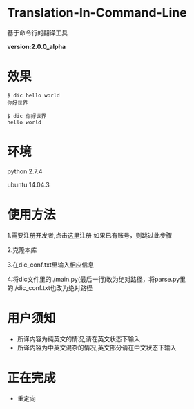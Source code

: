 # Translation-In-Command-Line
基于命令行的翻译工具

**version:2.0.0_alpha**

# 效果
```
$ dic hello world
你好世界

$ dic 你好世界
hello world
```
# 环境
python 2.7.4

ubuntu 14.04.3

# 使用方法
1.需要注册开发者,点击[这里](http://api.fanyi.baidu.com/api/trans/product/index)注册
如果已有账号，则跳过此步骤

2.克隆本库

3.在dic_conf.txt里输入相应信息

4.将dic文件里的./main.py(最后一行)改为绝对路径，将parse.py里的./dic_conf.txt也改为绝对路径

# 用户须知
* 所译内容为纯英文的情况,请在英文状态下输入
* 所译内容为中英文混杂的情况,英文部分请在中文状态下输入

# 正在完成
* 重定向
